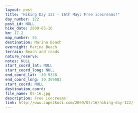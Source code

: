 ```yaml
---
layout: post
title: "Hiking Day 122 - 16th May: Free icecreams!"
day_number: 122
post_id: NULL
hike_date: 2009-05-16
km: 17.2
map_number: 56
destination: Marina Beach
overnight: Marina Beach
terrain: Beach and roads
nature_reserve: 
notes: NULL
start_coord_lat: NULL
start_coord_long: NULL
end_coord_lat: -30.9338
end_coord_long: 30.309683
start_coord: NULL
destination_coord: 
file_name: 05-16.jpg
description: Free icecreams!
link: http://www.cape2kosi.com/2009/05/16/hiking-day-122/
---
```

